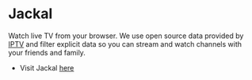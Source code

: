 # Jackal

Watch live TV from your browser. We use open source data provided by [IPTV](https://github.com/iptv-org/iptv) and filter explicit data so you can stream and watch channels with your friends and family.

- Visit Jackal [here](https://jackal.vercel.app)
